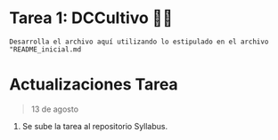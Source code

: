 # Tarea 1: DCCultivo 🌱💧

```Desarrolla el archivo aquí utilizando lo estipulado en el archivo "README_inicial.md```

# Actualizaciones Tarea

> 13 de agosto

1. Se sube la tarea al repositorio Syllabus.